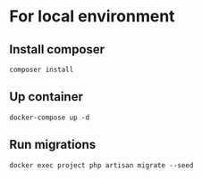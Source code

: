 # For local environment

## Install composer
`
composer install
`
## Up container
``
docker-compose up -d
``

## Run migrations
`
docker exec project php artisan migrate --seed
`

